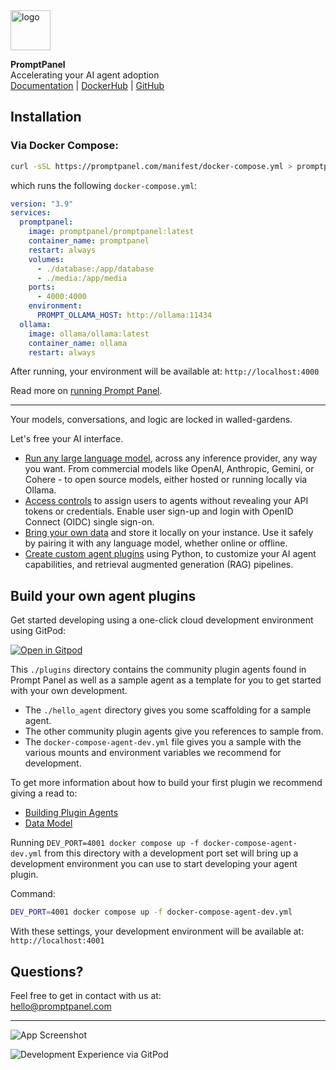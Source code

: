 <img src="https://promptpanel.com/images/logo.svg" alt="logo" style="width:64px;">

**PromptPanel**\
Accelerating your AI agent adoption\
<a href="https://promptpanel.com/getting-started/quickstart/">Documentation</a> | <a href="https://hub.docker.com/r/promptpanel/promptpanel">DockerHub</a> | <a href="https://github.com/promptpanel/promptpanel">GitHub</a>

## Installation

### Via Docker Compose:

```bash
curl -sSL https://promptpanel.com/manifest/docker-compose.yml > promptpanel-docker-compose.yml && docker compose -f promptpanel-docker-compose.yml pull && docker compose -f promptpanel-docker-compose.yml up
```

which runs the following `docker-compose.yml`:

```yaml
version: "3.9"
services:
  promptpanel:
    image: promptpanel/promptpanel:latest
    container_name: promptpanel
    restart: always
    volumes:
      - ./database:/app/database
      - ./media:/app/media
    ports:
      - 4000:4000
    environment:
      PROMPT_OLLAMA_HOST: http://ollama:11434
  ollama:
    image: ollama/ollama:latest
    container_name: ollama
    restart: always
```

After running, your environment will be available at:
`http://localhost:4000`

Read more on <a href="https://promptpanel.com/getting-started/quickstart/" target="_new">running Prompt Panel</a>.

---

Your models, conversations, and logic are locked in walled-gardens.

Let's free your AI interface.

- <a target="_new" href="https://promptpanel.com/getting-started/your-first-message/#step-2-download-a-model-with-ollama-for-offline-use">Run any large language model</a>, across any inference provider, any way you want. From commercial models like OpenAI, Anthropic, Gemini, or Cohere - to open source models, either hosted or running locally via Ollama.
- <a target="_new" href="https://promptpanel.com/user-management/access-controls/">Access controls</a> to assign users to agents without revealing your API tokens or credentials. Enable user sign-up and login with OpenID Connect (OIDC) single sign-on.
- <a target="_new" href="https://promptpanel.com/data-model/packaged-plugins-models/">Bring your own data</a> and store it locally on your instance. Use it safely by pairing it with any language model, whether online or offline.
- <a target="_new" href="https://promptpanel.com/data-model/packaged-plugins-models/">Create custom agent plugins</a> using Python, to customize your AI agent capabilities, and retrieval augmented generation (RAG) pipelines.

## Build your own agent plugins

Get started developing using a one-click cloud development environment using GitPod:

[![Open in Gitpod](https://gitpod.io/button/open-in-gitpod.svg)](https://gitpod.io/#https://github.com/promptpanel/promptpanel/tree/main)

This `./plugins` directory contains the community plugin agents found in Prompt Panel as well as a sample agent as a template for you to get started with your own development.

- The `./hello_agent` directory gives you some scaffolding for a sample agent.
- The other community plugin agents give you references to sample from.
- The `docker-compose-agent-dev.yml` file gives you a sample with the various mounts and environment variables we recommend for development.

To get more information about how to build your first plugin we recommend giving a read to:

- <a href="https://promptpanel.com/plugin-agent-authoring/building-plugin-agents/" target="_new">Building Plugin Agents</a>
- <a href="https://promptpanel.com/data-model/data-model/" target="_new">Data Model</a>

Running `DEV_PORT=4001 docker compose up -f docker-compose-agent-dev.yml` from this directory with a development port set will bring up a development environment you can use to start developing your agent plugin.

Command:

```bash
DEV_PORT=4001 docker compose up -f docker-compose-agent-dev.yml
```

With these settings, your development environment will be available at: `http://localhost:4001`

## Questions?

Feel free to get in contact with us at:\
hello@promptpanel.com

---

![App Screenshot](https://github.com/promptpanel/promptpanel/assets/161855417/6e7a303d-0fbc-4896-870d-19700b579e71)

![Development Experience via GitPod](https://github.com/promptpanel/promptpanel/assets/161855417/32a0c972-94d1-4871-a6f9-6435548926c2)
